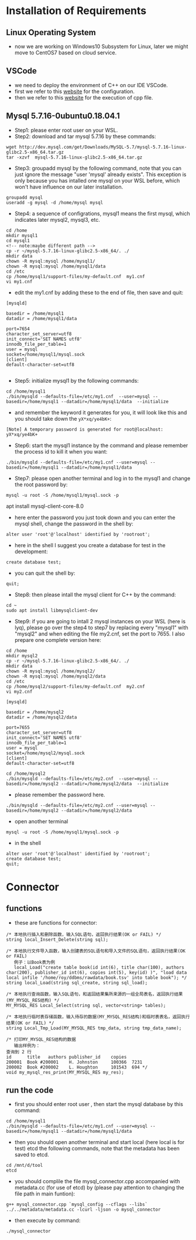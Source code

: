 # Installation of Requirements
## Linux Operating System
* now we are working on Windows10 Subsystem for Linux, later we might move to CentOS7 based on cloud service.
## VSCode
* we need to deploy the environment of C++ on our IDE VSCode.
* first we refer to this [website](https://blog.csdn.net/SuGeLaInys/article/details/99934184) for the configuration.
* then we refer to this [website](https://code.visualstudio.com/docs/cpp/config-wsl) for the execution of cpp file.
## Mysql 5.7.16-0ubuntu0.18.04.1
* Step1: please enter root user on your WSL.
* Step2: download and tar mysql 5.7.16 by these commands:
```
wget http://dev.mysql.com/get/Downloads/MySQL-5.7/mysql-5.7.16-linux-glibc2.5-x86_64.tar.gz
tar -xzvf  mysql-5.7.16-linux-glibc2.5-x86_64.tar.gz
```
* Step3: groupadd mysql by the following command, note that you can just ignore the message "user 'mysql' already exists". This exception is only because you has intalled one mysql on your WSL before, which won't have influence on our later installation.
```
groupadd mysql
useradd -g mysql -d /home/mysql mysql
```
* Step4: a sequence of configrations, mysql1 means the first mysql, which indicates later mysql2, mysql3, etc.
```
cd /home
mkdir mysql1
cd mysql1
<!-- note:maybe different path -->
cp -r ~/mysql-5.7.16-linux-glibc2.5-x86_64/. ./
mkdir data
chown -R mysql:mysql /home/mysql1/
chown -R mysql:mysql /home/mysql1/data
cd /etc
cp /home/mysql1/support-files/my-default.cnf  my1.cnf
vi my1.cnf
```
* edit the my1.cnf by adding these to the end of file, then save and quit:
```
[mysqld]
 
basedir = /home/mysql1
datadir = /home/mysql1/data
 
port=7654
character_set_server=utf8
init_connect='SET NAMES utf8'
innodb_file_per_table=1
user = mysql
socket=/home/mysql1/mysql.sock
[client]
default-character-set=utf8


```
* Step5: initialize mysql1 by the following commands:
```
cd /home/mysql1
./bin/mysqld --defaults-file=/etc/my1.cnf  --user=mysql --basedir=/home/mysql1 --datadir=/home/mysql1/data  --initialize
```
* and remember the keyword it generates for you, it will look like this and you should take down the `yX*xq/ye4bK+`:
```
[Note] A temporary password is generated for root@localhost: yX*xq/ye4bK+
```
* Step6: start the mysql1 instance by the command and please remember the process id to kill it when you want:
```
./bin/mysqld --defaults-file=/etc/my1.cnf --user=mysql --basedir=/home/mysql1 --datadir=/home/mysql1/data
```
* Step7: please open another terminal and log in to the mysql1 and change the root password by:
```
mysql -u root -S /home/mysql1/mysql.sock -p
```
<!-- maybe need to download Mysql client --> 
apt install mysql-client-core-8.0

* here enter the password you just took down and you can enter the mysql shell, change the password in the shell by:
```
alter user 'root'@'localhost' identified by 'rootroot';
```
* here in the shell I suggest you create a database for test in the development:
```
create database test;
```
* you can quit the shell by:
```
quit;
```
* Step8: then please intall the mysql client for C++ by the command:
```
cd ~
sudo apt install libmysqlclient-dev
```
* Step9: if you are going to intall 2 mysql instances on your WSL (here is lyq), please go over the step4 to step7 by replacing every "mysql1" with "mysql2" and when editing the file my2.cnf, set the port to 7655. I also prepare one complete version here:
```
cd /home
mkdir mysql2
cp -r ~/mysql-5.7.16-linux-glibc2.5-x86_64/. ./
mkdir data
chown -R mysql:mysql /home/mysql2/
chown -R mysql:mysql /home/mysql2/data
cd /etc
cp /home/mysql2/support-files/my-default.cnf  my2.cnf
vi my2.cnf
```
```
[mysqld]
 
basedir = /home/mysql2
datadir = /home/mysql2/data
 
port=7655
character_set_server=utf8
init_connect='SET NAMES utf8'
innodb_file_per_table=1
user = mysql
socket=/home/mysql2/mysql.sock
[client]
default-character-set=utf8
```
```
cd /home/mysql2
./bin/mysqld --defaults-file=/etc/my2.cnf  --user=mysql --basedir=/home/mysql2 --datadir=/home/mysql2/data  --initialize
```
* please remember the password here.
```
./bin/mysqld --defaults-file=/etc/my2.cnf --user=mysql --basedir=/home/mysql2 --datadir=/home/mysql2/data
```
* open another terminal
```
mysql -u root -S /home/mysql1/mysql.sock -p
```
* in the shell
```
alter user 'root'@'localhost' identified by 'rootroot';
create database test;
quit;
```

# Connector
## functions
* these are functions for connector:
```
/* 本地执行插入和删除函数，输入SQL语句，返回执行结果(OK or FAIL) */
string local_Insert_Delete(string sql);

/* 本地执行文件导入函数，输入创建表的SQL语句和导入文件的SQL语句，返回执行结果(OK or FAIL)
   例子：以Book表为例
   local_Load("create table book(id int(6), title char(100), authors char(200), publisher_id int(6), copies int(5), key(id) )", "load data local infile '/home/roy/ddbms/rawdata/book.tsv' into table book"); */
string local_Load(string sql_create, string sql_load);

/* 本地执行查询函数，输入SQL语句，和返回结果集所来源的一组全局表名，返回执行结果(MY_MYSQL_RES结构) */
MY_MYSQL_RES Local_Select(string sql, vector<string> tables);

/* 本地执行临时表存储函数，输入待存的数据(MY_MYSQL_RES结构)和临时表表名，返回执行结果(OK or FAIL) */
string Local_Tmp_Load(MY_MYSQL_RES tmp_data, string tmp_data_name);

/* 打印MY_MYSQL_RES结构的数据
   输出样例为：
查询到 2 行 
id      title   authors publisher_id    copies
200001  Book #200001    H. Johnston     100366  7231
200002  Book #200002    L. Houghton     101543  694 */
void my_mysql_res_print(MY_MYSQL_RES my_res);
```
## run the code
* first you should enter root user , then start the mysql database by this command:
```
cd /home/mysql1
./bin/mysqld --defaults-file=/etc/my1.cnf --user=mysql --basedir=/home/mysql1 --datadir=/home/mysql1/data
```
* then you should open another terminal and start local (here local is for test) etcd the following commands, note that the metadata has been saved to etcd.
```
cd /mnt/d/tool
etcd
```
* you should complile the file mysql_connector.cpp accompanied with metadata.cc (for use of etcd) by (please pay attention to changing the file path in main funtion):
```
g++ mysql_connector.cpp `mysql_config --cflags --libs` ../../metadata/metadata.cc -lcurl -ljson -o mysql_connector
```
* then execute by command:
```
./mysql_connector
```
